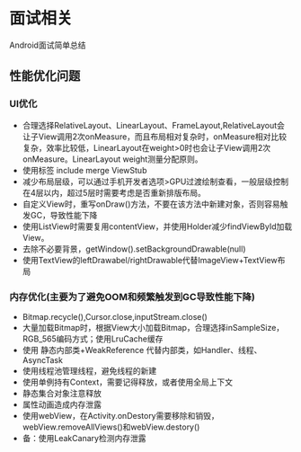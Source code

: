 # 面试相关
Android面试简单总结

## 性能优化问题

### UI优化

- 合理选择RelativeLayout、LinearLayout、FrameLayout,RelativeLayout会让子View调用2次onMeasure，而且布局相对复杂时，onMeasure相对比较复杂，效率比较低，LinearLayout在weight>0时也会让子View调用2次onMeasure。LinearLayout weight测量分配原则。
- 使用标签  include  merge ViewStub
- 减少布局层级，可以通过手机开发者选项>GPU过渡绘制查看，一般层级控制在4层以内，超过5层时需要考虑是否重新排版布局。
- 自定义View时，重写onDraw()方法，不要在该方法中新建对象，否则容易触发GC，导致性能下降
- 使用ListView时需要复用contentView，并使用Holder减少findViewById加载View。
- 去除不必要背景，getWindow().setBackgroundDrawable(null)
- 使用TextView的leftDrawabel/rightDrawable代替ImageView+TextView布局

### 内存优化(主要为了避免OOM和频繁触发到GC导致性能下降)

- Bitmap.recycle(),Cursor.close,inputStream.close()
- 大量加载Bitmap时，根据View大小加载Bitmap，合理选择inSampleSize，RGB_565编码方式；使用LruCache缓存
- 使用 静态内部类+WeakReference 代替内部类，如Handler、线程、AsyncTask
- 使用线程池管理线程，避免线程的新建
- 使用单例持有Context，需要记得释放，或者使用全局上下文
- 静态集合对象注意释放
- 属性动画造成内存泄露
- 使用webView，在Activity.onDestory需要移除和销毁，webView.removeAllViews()和webView.destory()
- 备：使用LeakCanary检测内存泄露